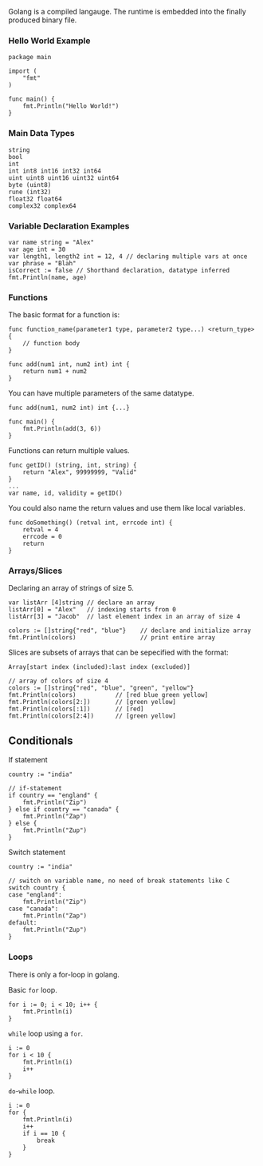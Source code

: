 Golang is a compiled langauge. The runtime is embedded into the finally produced binary file.

### Hello World Example
```
package main

import (
	"fmt"
)

func main() {
	fmt.Println("Hello World!")
}
```
### Main Data Types
```
string
bool
int
int int8 int16 int32 int64
uint uint8 uint16 uint32 uint64
byte (uint8)
rune (int32)
float32 float64
complex32 complex64
```
### Variable Declaration Examples
```
var name string = "Alex"
var age int = 30
var length1, length2 int = 12, 4 // declaring multiple vars at once
var phrase = "Blah"
isCorrect := false // Shorthand declaration, datatype inferred
fmt.Println(name, age)
```
### Functions
The basic format for a function is:
```
func function_name(parameter1 type, parameter2 type...) <return_type> {
	// function body
}
```

```
func add(num1 int, num2 int) int {
	return num1 + num2
}
```
You can have multiple parameters of the same datatype.
```
func add(num1, num2 int) int {...}
```

```
func main() {
	fmt.Println(add(3, 6))
}
```

Functions can return multiple values.
```
func getID() (string, int, string) {
	return "Alex", 99999999, "Valid"
}
...
var name, id, validity = getID()
```

You could also name the return values and use them like local variables.
```
func doSomething() (retval int, errcode int) {
	retval = 4
	errcode = 0
	return
}
```
### Arrays/Slices
Declaring an array of strings of size 5.
```
var listArr [4]string // declare an array
listArr[0] = "Alex"   // indexing starts from 0
listArr[3] = "Jacob"  // last element index in an array of size 4
```
```
colors := []string{"red", "blue"}    // declare and initialize array
fmt.Println(colors)                  // print entire array
```

Slices are subsets of arrays that can be sepecified with the format:
```
Array[start index (included):last index (excluded)]
```

```
// array of colors of size 4
colors := []string{"red", "blue", "green", "yellow"}
fmt.Println(colors)           // [red blue green yellow]
fmt.Println(colors[2:])       // [green yellow]
fmt.Println(colors[:1])       // [red]
fmt.Println(colors[2:4])      // [green yellow]
```

## Conditionals
If statement
```
country := "india"

// if-statement
if country == "england" {
	fmt.Println("Zip")
} else if country == "canada" {
	fmt.Println("Zap")
} else {
	fmt.Println("Zup")
}
```
Switch statement
```
country := "india"

// switch on variable name, no need of break statements like C
switch country {
case "england":
	fmt.Println("Zip")
case "canada":
	fmt.Println("Zap")
default:
	fmt.Println("Zup")
}
```
### Loops
There is only a for-loop in golang.

Basic `for` loop.
```
for i := 0; i < 10; i++ {
	fmt.Println(i)
}
```

`while` loop using a `for`.
```
i := 0
for i < 10 {
	fmt.Println(i)
	i++
}
```

`do`-`while` loop.
```
i := 0
for {
	fmt.Println(i)
	i++
	if i == 10 {
		break
	}
}
```
